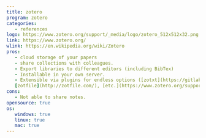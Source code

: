 ```yaml
---
title: zotero
program: zotero
categories:
   - references
logo: https://www.zotero.org/support/_media/logo/zotero_512x512x32.png
link: https://www.zotero.org/
wlink: https://en.wikipedia.org/wiki/Zotero
pros:
   - cloud storage of your papers
   - share collections with colleagues.
   - Export libraries to different editors (including BibTex)
   - Installable in your own server.
   - Extensible via plugins for endless options ([zotxt](https://gitlab.com/egh/zotxt),
   [zotfile](http://zotfile.com/), [etc.](https://www.zotero.org/support/plugins))
cons:
   - Not able to share notes.
opensource: true
os:
   windows: true
   linux: true
   mac: true
---
```



